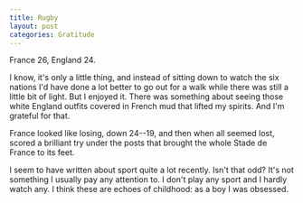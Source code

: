 ```yaml
---
title: Rugby
layout: post
categories: Gratitude
---
```


France 26, England 24.

I know, it's only a little thing, and instead of sitting down to watch the six
nations I'd have done a lot better to go out for a walk while there was still a
little bit of light. But I enjoyed it. There was something about seeing those
white England outfits covered in French mud that lifted my spirits. And I'm
grateful for that.

France looked like losing, down 24--19, and then when all seemed lost, scored a
brilliant try under the posts that brought the whole Stade de France to its
feet.

I seem to have written about sport quite a lot recently. Isn't that odd? It's
not something I usually pay any attention to. I don't play any sport and I
hardly watch any. I think these are echoes of childhood: as a boy I was
obsessed.
